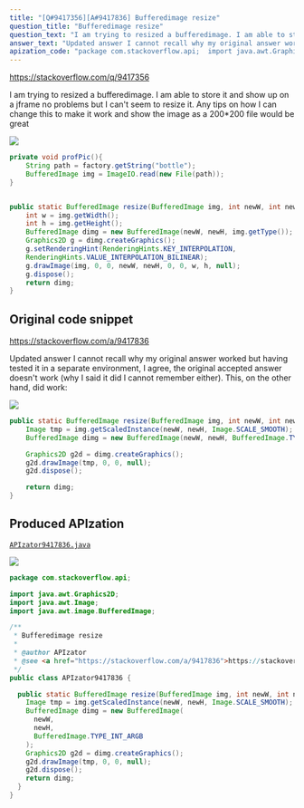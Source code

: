 ```yaml
---
title: "[Q#9417356][A#9417836] Bufferedimage resize"
question_title: "Bufferedimage resize"
question_text: "I am trying to resized a bufferedimage. I am able to store it and show up on a jframe no problems but I can't seem to resize it. Any tips on how I can change this to make it work and show the image as a 200*200 file would be great"
answer_text: "Updated answer I cannot recall why my original answer worked but having tested it in a separate environment, I agree, the original accepted answer doesn't work (why I said it did I cannot remember either). This, on the other hand, did work:"
apization_code: "package com.stackoverflow.api;  import java.awt.Graphics2D; import java.awt.Image; import java.awt.image.BufferedImage;  /**  * Bufferedimage resize  *  * @author APIzator  * @see <a href=\"https://stackoverflow.com/a/9417836\">https://stackoverflow.com/a/9417836</a>  */ public class APIzator9417836 {    public static BufferedImage resize(BufferedImage img, int newW, int newH) {     Image tmp = img.getScaledInstance(newW, newH, Image.SCALE_SMOOTH);     BufferedImage dimg = new BufferedImage(       newW,       newH,       BufferedImage.TYPE_INT_ARGB     );     Graphics2D g2d = dimg.createGraphics();     g2d.drawImage(tmp, 0, 0, null);     g2d.dispose();     return dimg;   } }"
---
```


https://stackoverflow.com/q/9417356

I am trying to resized a bufferedimage. I am able to store it and show up on a jframe no problems but I can&#x27;t seem to resize it. Any tips on how I can change this to make it work and show the image as a 200*200 file would be great


<div class="code-logo"><img src="/stackoverflow.png" /></div>

```java
private void profPic(){
    String path = factory.getString("bottle");
    BufferedImage img = ImageIO.read(new File(path));
}


public static BufferedImage resize(BufferedImage img, int newW, int newH) {  
    int w = img.getWidth();  
    int h = img.getHeight();  
    BufferedImage dimg = new BufferedImage(newW, newH, img.getType());  
    Graphics2D g = dimg.createGraphics();  
    g.setRenderingHint(RenderingHints.KEY_INTERPOLATION,
    RenderingHints.VALUE_INTERPOLATION_BILINEAR);  
    g.drawImage(img, 0, 0, newW, newH, 0, 0, w, h, null);  
    g.dispose();  
    return dimg;  
}
```


## Original code snippet

https://stackoverflow.com/a/9417836

Updated answer
I cannot recall why my original answer worked but having tested it in a separate environment, I agree, the original accepted answer doesn&#x27;t work (why I said it did I cannot remember either). This, on the other hand, did work:

<div class="code-logo"><img src="/stackoverflow.png" /></div>

```java
public static BufferedImage resize(BufferedImage img, int newW, int newH) { 
    Image tmp = img.getScaledInstance(newW, newH, Image.SCALE_SMOOTH);
    BufferedImage dimg = new BufferedImage(newW, newH, BufferedImage.TYPE_INT_ARGB);

    Graphics2D g2d = dimg.createGraphics();
    g2d.drawImage(tmp, 0, 0, null);
    g2d.dispose();

    return dimg;
}
```

## Produced APIzation

[`APIzator9417836.java`](https://github.com/pasqualesalza/apization/raw/main/data/search/APIzator9417836.java)

<div class="code-logo"><img src="/apizator.png" /></div>

```java
package com.stackoverflow.api;

import java.awt.Graphics2D;
import java.awt.Image;
import java.awt.image.BufferedImage;

/**
 * Bufferedimage resize
 *
 * @author APIzator
 * @see <a href="https://stackoverflow.com/a/9417836">https://stackoverflow.com/a/9417836</a>
 */
public class APIzator9417836 {

  public static BufferedImage resize(BufferedImage img, int newW, int newH) {
    Image tmp = img.getScaledInstance(newW, newH, Image.SCALE_SMOOTH);
    BufferedImage dimg = new BufferedImage(
      newW,
      newH,
      BufferedImage.TYPE_INT_ARGB
    );
    Graphics2D g2d = dimg.createGraphics();
    g2d.drawImage(tmp, 0, 0, null);
    g2d.dispose();
    return dimg;
  }
}

```